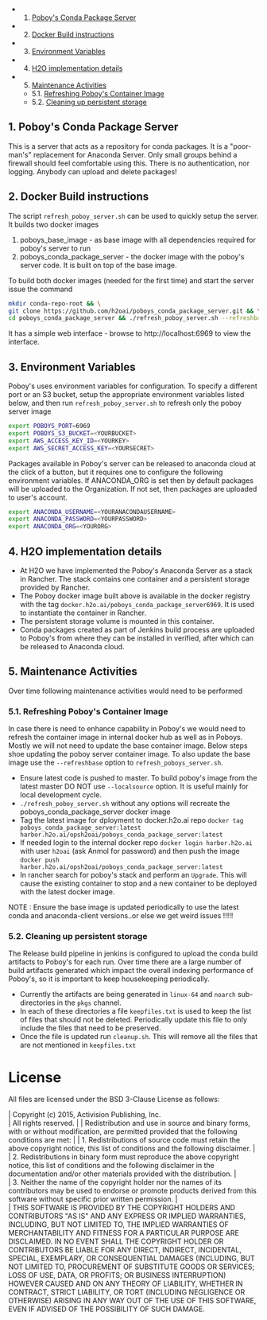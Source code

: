 <!-- vscode-markdown-toc -->
* 1. [Poboy's Conda Package Server](#PoboysCondaPackageServer)
* 2. [Docker Build instructions](#DockerBuildinstructions)
* 3. [Environment Variables](#EnvironmentVariables)
* 4. [H2O implementation details](#H2Oimplementationdetails)
* 5. [Maintenance Activities](#MaintenanceActivities)
	* 5.1. [Refreshing Poboy's Container Image](#RefreshingPoboysContainerImage)
	* 5.2. [Cleaning up persistent storage](#Cleaninguppersistentstorage)

<!-- vscode-markdown-toc-config
	numbering=true
	autoSave=true
	/vscode-markdown-toc-config -->
<!-- /vscode-markdown-toc -->

##  1. <a name='PoboysCondaPackageServer'></a>Poboy's Conda Package Server

This is a server that acts as a repository for conda packages.  It is a "poor-man's" replacement for Anaconda Server.  Only small groups behind a firewall should feel comfortable using this. There is no authentication, nor logging.  Anybody can upload and delete packages!

##  2. <a name='DockerBuildinstructions'></a>Docker Build instructions

The script ``refresh_poboy_server.sh`` can be used to quickly setup the server. It builds two docker images

1. poboys_base_image - as base image with all dependencies required for poboy's server to run
2. poboys_conda_package_server - the docker image with the poboy's server code. It is built on top of the base image.

To build both docker images (needed for the first time) and start the server issue the command

```bash
mkdir conda-repo-root && \
git clone https://github.com/h2oai/poboys_conda_package_server.git && \
cd poboys_conda_package_server && ./refresh_poboy_server.sh --refreshbase
```

It has a simple web interface - browse to http://localhost:6969 to view the interface. 

##  3. <a name='EnvironmentVariables'></a>Environment Variables

Poboy's uses environment variables for configuration. To specify a different port or an S3 bucket, setup the appropriate environment variables listed below, and then run ``refresh_poboy_server.sh`` to refresh only the poboy server image

```bash
export POBOYS_PORT=6969
export POBOYS_S3_BUCKET=<YOURBUCKET>
export AWS_ACCESS_KEY_ID=<YOURKEY>
export AWS_SECRET_ACCESS_KEY=<YOURSECRET>
```

Packages available in Poboy's server can be released to anaconda cloud at the click of a button, but it requires one to configure the following environment variables. If ANACONDA_ORG is set then by default packages will be uploaded to the Organization. If not set, then packages are uploaded to user's account.

```bash
export ANACONDA_USERNAME=<YOURANACONDAUSERNAME>
export ANACONDA_PASSWORD=<YOURPASSWORD>
export ANACONDA_ORG=<YOURORG>
```

##  4. <a name='H2Oimplementationdetails'></a>H2O implementation details

* At H2O we have implemented the Poboy's Anaconda Server as a stack in Rancher. The stack contains one container and a persistent storage provided by Rancher. 
* The Poboy docker image built above is available in the docker registry with the tag `docker.h2o.ai/poboys_conda_package_server6969`. It is used to instantiate the container in Rancher. 
* The persistent storage volume is mounted in this container. 
* Conda packages created as part of Jenkins build process are uploaded to Poboy's from where they can be installed in verified, after which can be released to Anaconda cloud.

##  5. <a name='MaintenanceActivities'></a>Maintenance Activities

Over time following maintenance activities would need to be performed

###  5.1. <a name='RefreshingPoboysContainerImage'></a>Refreshing Poboy's Container Image

In case there is need to enhance capability in Poboy's we would need to refresh the container image in internal docker hub as well as in Poboys. Mostly we will not need to update the base container image. Below steps shoe updating the poboy server container image. To also update the base image use the `--refreshbase` option to `refresh_poboys_server.sh`.

* Ensure latest code is pushed to master. To build poboy's image from the latest  master DO NOT use `--localsource` option. It is useful mainly for local development cycle.
* `./refresh_poboy_server.sh` without any options will recreate the poboys_conda_package_server docker image
* Tag the latest image for dployment to docker.h2o.ai repo `docker tag poboys_conda_package_server:latest harbor.h2o.ai/opsh2oai/poboys_conda_package_server:latest`
* If needed login to the internal docker repo `docker login harbor.h2o.ai` with user `h2oai` (ask Anmol for password) and then push the image `docker push harbor.h2o.ai/opsh2oai/poboys_conda_package_server:latest`
* In rancher search for poboy's stack and perform an `Upgrade`. This will cause the existing container to stop and a new container to be deployed with the latest docker image.

NOTE : Ensure the base image is updated periodically to use the latest conda and anaconda-client versions..or else we get weird issues !!!!! 

###  5.2. <a name='Cleaninguppersistentstorage'></a>Cleaning up persistent storage

The Release build pipeline in jenkins is configured to upload the conda build artifacts to Poboy's for each run. Over time there are a large number of build artifacts generated which impact the overall indexing performance of Poboy's, so it is important to keep housekeeping periodically.

- Currently the artifacts are being generated in `linux-64` and `noarch` sub-directories in the `pkgs` channel.
- In each of these directories a file `keepfiles.txt` is used to keep the list of files that should not be deleted. Periodically update this file to only include the files that need to be preserved.
- Once the file is updated run `cleanup.sh`. This will remove all the files that are not mentioned in `keepfiles.txt`




License
=======

All files are licensed under the BSD 3-Clause License as follows:
 
| Copyright (c) 2015, Activision Publishing, Inc.  
| All rights reserved.
| 
| Redistribution and use in source and binary forms, with or without modification, are permitted provided that the following conditions are met:
| 
| 1. Redistributions of source code must retain the above copyright notice, this list of conditions and the following disclaimer.
|  
| 2. Redistributions in binary form must reproduce the above copyright notice, this list of conditions and the following disclaimer in the documentation and/or other materials provided with the distribution.
|  
| 3. Neither the name of the copyright holder nor the names of its contributors may be used to endorse or promote products derived from this software without specific prior written permission.
|  
| THIS SOFTWARE IS PROVIDED BY THE COPYRIGHT HOLDERS AND CONTRIBUTORS "AS IS" AND ANY EXPRESS OR IMPLIED WARRANTIES, INCLUDING, BUT NOT LIMITED TO, THE IMPLIED WARRANTIES OF MERCHANTABILITY AND FITNESS FOR A PARTICULAR PURPOSE ARE DISCLAIMED. IN NO EVENT SHALL THE COPYRIGHT HOLDER OR CONTRIBUTORS BE LIABLE FOR ANY DIRECT, INDIRECT, INCIDENTAL, SPECIAL, EXEMPLARY, OR CONSEQUENTIAL DAMAGES (INCLUDING, BUT NOT LIMITED TO, PROCUREMENT OF SUBSTITUTE GOODS OR SERVICES; LOSS OF USE, DATA, OR PROFITS; OR BUSINESS INTERRUPTION) HOWEVER CAUSED AND ON ANY THEORY OF LIABILITY, WHETHER IN CONTRACT, STRICT LIABILITY, OR TORT (INCLUDING NEGLIGENCE OR OTHERWISE) ARISING IN ANY WAY OUT OF THE USE OF THIS SOFTWARE, EVEN IF ADVISED OF THE POSSIBILITY OF SUCH DAMAGE.

